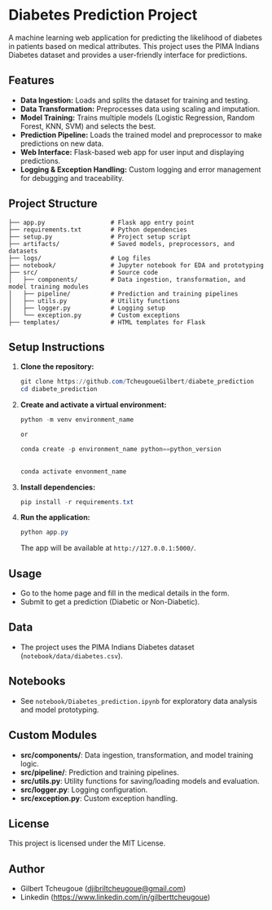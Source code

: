 # Diabetes Prediction Project

A machine learning web application for predicting the likelihood of diabetes in patients based on medical attributes. This project uses the PIMA Indians Diabetes dataset and provides a user-friendly interface for predictions.

## Features
- **Data Ingestion:** Loads and splits the dataset for training and testing.
- **Data Transformation:** Preprocesses data using scaling and imputation.
- **Model Training:** Trains multiple models (Logistic Regression, Random Forest, KNN, SVM) and selects the best.
- **Prediction Pipeline:** Loads the trained model and preprocessor to make predictions on new data.
- **Web Interface:** Flask-based web app for user input and displaying predictions.
- **Logging & Exception Handling:** Custom logging and error management for debugging and traceability.

## Project Structure
```
├── app.py                  # Flask app entry point
├── requirements.txt        # Python dependencies
├── setup.py                # Project setup script
├── artifacts/              # Saved models, preprocessors, and datasets
├── logs/                   # Log files
├── notebook/               # Jupyter notebook for EDA and prototyping
├── src/                    # Source code
│   ├── components/         # Data ingestion, transformation, and model training modules
│   ├── pipeline/           # Prediction and training pipelines
│   ├── utils.py            # Utility functions
│   ├── logger.py           # Logging setup
│   └── exception.py        # Custom exceptions
├── templates/              # HTML templates for Flask
```

## Setup Instructions
1. **Clone the repository:**
   ```powershell
   git clone https://github.com/TcheugoueGilbert/diabete_prediction
   cd diabete_prediction
   ```
2. **Create and activate a virtual environment:**
   ```powershell
   python -m venv environment_name

   or

   conda create -p environment_name python==python_version
  

   conda activate envonment_name
   ```
3. **Install dependencies:**
   ```powershell
   pip install -r requirements.txt
   ```
4. **Run the application:**
   ```powershell
   python app.py
   ```
   The app will be available at `http://127.0.0.1:5000/`.

## Usage
- Go to the home page and fill in the medical details in the form.
- Submit to get a prediction (Diabetic or Non-Diabetic).

## Data
- The project uses the PIMA Indians Diabetes dataset (`notebook/data/diabetes.csv`).

## Notebooks
- See `notebook/Diabetes_prediction.ipynb` for exploratory data analysis and model prototyping.

## Custom Modules
- **src/components/**: Data ingestion, transformation, and model training logic.
- **src/pipeline/**: Prediction and training pipelines.
- **src/utils.py**: Utility functions for saving/loading models and evaluation.
- **src/logger.py**: Logging configuration.
- **src/exception.py**: Custom exception handling.

## License
This project is licensed under the MIT License.

## Author
- Gilbert Tcheugoue (<djibriltcheugoue@gmail.com>)
- Linkedin (<https://www.linkedin.com/in/gilberttcheugoue>)